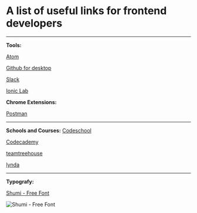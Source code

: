 # A list of useful links for frontend developers


----------
**Tools:**

[Atom](https://atom.io/)

[Github for desktop](https://desktop.github.com/)

[Slack](https://slack.com/)

[Ionic Lab](http://lab.ionic.io/)


**Chrome Extensions:**

[Postman](https://chrome.google.com/webstore/detail/postman/fhbjgbiflinjbdggehcddcbncdddomop)


----------

**Schools and Courses:**
[Codeschool](https://www.codeschool.com/)

[Codecademy](https://www.codecademy.com/)

[teamtreehouse](https://teamtreehouse.com/)

[lynda](http://www.lynda.com/)


----------
**Typografy:**

[Shumi  - Free Font](https://www.behance.net/gallery/26717297/Shumi-Free-font)

![Shumi  - Free Font](https://m2.behance.net/rendition/pm/26717297/max_1200/cdc69a867bbee470f02676c6d23999ae.png)
